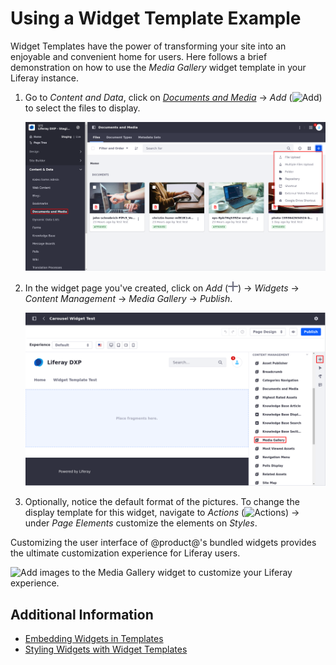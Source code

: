 # Using a Widget Template Example 

Widget Templates have the power of transforming your site into an enjoyable and convenient home for users. Here follows a brief demonstration on how to use the *Media Gallery* widget template in your Liferay instance.    

1. Go to *Content and Data*, click on [*Documents and Media*](../../../content-authoring-and-management/documents-and-media/uploading-and-managing/uploading-files.md) &rarr; *Add* (![Add](../../../images/icon-add.png)) to select the files to display. 

	![Select the files to display in documents and media.](./using-a-widget-template-example/images/01.png)

1. In the widget page you've created, click on *Add* (![Add](../../../images/icon-plus.png)) &rarr; *Widgets* &rarr; *Content Management* &rarr; *Media Gallery* &rarr; *Publish*. 

	![Go to Content and Management in the Widgets section to add the Media Gallery.](./using-a-widget-template-example/images/02.png)

1.  Optionally, notice the default format of the pictures. To change the display template for this widget, navigate to *Actions* (![Actions](../../../images/icon-actions.png)) &rarr; under *Page Elements* customize the elements on *Styles*.

Customizing the user interface of @product@'s bundled widgets provides the ultimate customization experience for Liferay users.

![Add images to the Media Gallery widget to customize your Liferay experience.](https://media.giphy.com/media/ByFucATeCNueAN6TxD/giphy.gif?cid=790b76111cc54d05a42d34db540d1344f6840f9caa362799&rid=giphy.gif&ct=g)

## Additional Information

- [Embedding Widgets in Templates](../../../content-authoring-and-management/web-content/web-content-templates/embedding-widgets-in-templates.md) 
- [Styling Widgets with Widget Templates](../../../site-building/displaying-content/additional-content-display-options/styling-widgets-with-widget-templates.md) 